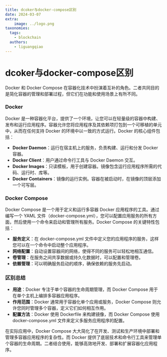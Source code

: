 ```yaml
---
title: dcoker与docker-compose区别
date: 2024-03-07
extra:
    image: ../logo.png
taxonomies:
  tags:
    - blockchain
  authors:
    - liguangqiao
---
```


#  dcoker与docker-compose区别

Docker 和 Docker Compose 在容器化技术中扮演着互补的角色。二者共同目的是简化容器的管理和部署过程，但它们在功能和使用场景上有所不同。

### Docker

Docker 是一种容器化平台，提供了一个环境，让您可以在轻量级的容器中构建、发布和运行应用程序。容器允许您将应用程序及其依赖项打包到一个可移植的单元中，从而在任何支持 Docker 的环境中以一致的方式运行。Docker 的核心组件包括：

- **Docker Daemon**：运行在宿主机上的服务，负责构建、运行和分发 Docker 容器。
- **Docker Client**：用户通过命令行工具与 Docker Daemon 交互。
- **Docker Images**：只读模板，用于创建容器。镜像包含运行应用程序所需的代码、运行时、库等。
- **Docker Containers**：镜像的运行实例。容器在被启动时，在镜像的顶层添加一个可写层。

### Docker Compose

Docker Compose 是一个用于定义和运行多容器 Docker 应用程序的工具。通过编写一个 YAML 文件（docker-compose.yml），您可以配置应用服务的所有方面，然后使用一个命令来启动和管理所有服务。Docker Compose 的关键特性包括：

- **服务定义**：在 docker-compose.yml 文件中定义您的应用程序的服务，这样您可以在一个命令中启动整个应用程序。
- **网络配置**：自动设置容器间的网络，使得不同的服务可以轻松地相互通信。
- **卷管理**：在服务之间共享数据或持久化数据时，可以配置和管理卷。
- **依赖管理**：可以明确服务启动的顺序，确保依赖的服务先启动。

### 区别总结

- **用途**：Docker 专注于单个容器的生命周期管理，而 Docker Compose 用于在单个主机上编排多容器应用程序。
- **作用范围**：Docker 通常用于容器化单个应用或服务，Docker Compose 则允许您同时管理多个容器，定义它们如何相互作用。
- **配置方法**：Docker 使用 Dockerfile 来构建镜像，而 Docker Compose 使用 docker-compose.yml 文件来定义多服务应用程序的配置。

在实际应用中，Docker Compose 大大简化了在开发、测试和生产环境中部署和管理多容器应用程序的复杂性。而 Docker 提供了底层技术和命令行工具来管理单个容器的生命周期。二者结合使用，能够高效地开发、部署和扩展容器化应用程序。